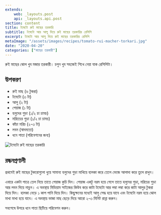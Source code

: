 ```yaml
---
extends:
    web: _layouts.post
    api: _layouts.api.post
section: content
title: টমেটো রুই মাছের তরকারি
subtitle: টমেটো আর আলু দিয়ে রুই মাছের তরকারির রেসিপি
excerpt: টমেটো আর আলু দিয়ে রুই মাছের তরকারির রেসিপি
metaImage: "/assets/images/recipes/tomato-rui-macher-torkari.jpg"
date: "2020-04-20"
categories: ["মাছের তরকারী"]
---
```


রুই মাছের ঝোল খুব মজার তরকারী। চলুন খুব সহজেই শিখে নেয়া যাক রেসিপিটা।

## উপকরণ

- রুই মাছ (৬ টুকরা)
- টমেটো (৩ টা)
- আলু (২ টা)
- পেয়াজ (১ টা)
- হলুদের গুড়া (১/২ চা চামচ)
- মরিচেের গুড়া (১/২ চা চামচ)
- কাঁচা মরিচ (২-৩ টা)
- লবন (স্বাদমতো)
- ধনে পাতা (পরিবেশনের জন্য)

![টমেটো রুই মাছের তরকারি](/assets/images/recipes/tomato-rui-macher-torkari.jpg)

## রন্ধনপ্রণালী

প্রথমেই রুই মাছের টুকরোগুলো ধুয়ে সামান্য হলুদের গুড়া মাখিয়ে হালকা করে তেলে ভেজে আলাদা করে তুলে রাখুন।

এবারে একটা পাত্রে তেল নিয়ে তাতে পেয়াজ কুচি দিন। পেয়াজ একটু নরম হয়ে গেলে তাতে হলুদের গুড়া, মরিচের
গুড়া আর লবন দিয়ে নাড়ুন। এ অবস্থায় মিডিয়াম সাইজের কিউব করে কাটা টমেটো আর লম্বা লম্বা করে কাটা
আলুর টুকরা দিয়ে দিন। হালকা নেড়ে ১ কাপ পানি দিয়ে দিন। কিছুক্ষনের মধ্যেই আলু সেদ্ধ হয়ে যাবে এবং টমেটো
নরম হয়ে ঝোল মাখা মাখা হয়ে যাবে। এ অবস্থায় ভাজা মাছ ছেড়ে দিয়ে আরো ২-৩ মিনিট রান্না করুন।

সবশেষে উপরে ধনে পাতা ছিটিয়ে পরিবেশন করুন।
